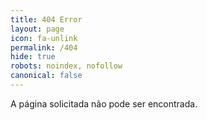 ```yaml
---
title: 404 Error
layout: page
icon: fa-unlink
permalink: /404
hide: true
robots: noindex, nofollow
canonical: false
---
```

<p><align ceter>A página solicitada não pode ser encontrada.</p>
